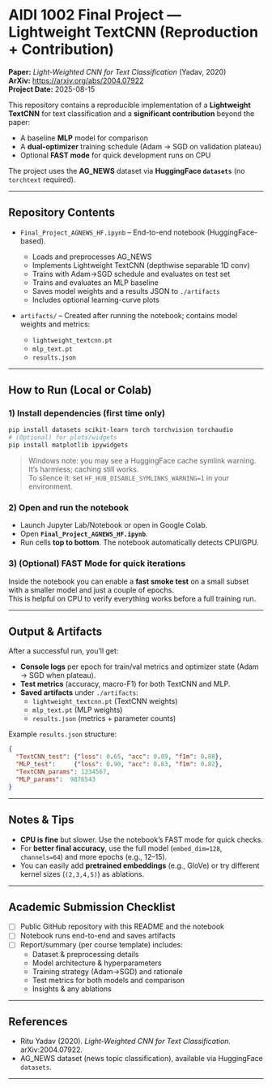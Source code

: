 
# AIDI 1002 Final Project — Lightweight TextCNN (Reproduction + Contribution)

**Paper:** *Light-Weighted CNN for Text Classification* (Yadav, 2020)  
**ArXiv:** https://arxiv.org/abs/2004.07922  
**Project Date:** 2025-08-15

This repository contains a reproducible implementation of a **Lightweight TextCNN** for text classification and a **significant contribution** beyond the paper:
- A baseline **MLP** model for comparison
- A **dual-optimizer** training schedule (Adam → SGD on validation plateau)
- Optional **FAST mode** for quick development runs on CPU

The project uses the **AG_NEWS** dataset via **HuggingFace `datasets`** (no `torchtext` required).

---

## Repository Contents

- `Final_Project_AGNEWS_HF.ipynb` – End-to-end notebook (HuggingFace-based).  
  - Loads and preprocesses AG_NEWS  
  - Implements Lightweight TextCNN (depthwise separable 1D conv)  
  - Trains with Adam→SGD schedule and evaluates on test set  
  - Trains and evaluates an MLP baseline  
  - Saves model weights and a results JSON to `./artifacts`  
  - Includes optional learning-curve plots

- `artifacts/` – Created after running the notebook; contains model weights and metrics:
  - `lightweight_textcnn.pt`
  - `mlp_text.pt`
  - `results.json`

---

## How to Run (Local or Colab)

### 1) Install dependencies (first time only)
```bash
pip install datasets scikit-learn torch torchvision torchaudio
# (Optional) for plots/widgets
pip install matplotlib ipywidgets
```

> Windows note: you may see a HuggingFace cache symlink warning. It’s harmless; caching still works.  
> To silence it: set `HF_HUB_DISABLE_SYMLINKS_WARNING=1` in your environment.

### 2) Open and run the notebook
- Launch Jupyter Lab/Notebook or open in Google Colab.
- Open **`Final_Project_AGNEWS_HF.ipynb`**.
- Run cells **top to bottom**. The notebook automatically detects CPU/GPU.

### 3) (Optional) FAST Mode for quick iterations
Inside the notebook you can enable a **fast smoke test** on a small subset with a smaller model and just a couple of epochs.  
This is helpful on CPU to verify everything works before a full training run.

---

## Output & Artifacts

After a successful run, you’ll get:
- **Console logs** per epoch for train/val metrics and optimizer state (Adam → SGD when plateau).  
- **Test metrics** (accuracy, macro-F1) for both TextCNN and MLP.  
- **Saved artifacts** under `./artifacts`:
  - `lightweight_textcnn.pt` (TextCNN weights)  
  - `mlp_text.pt` (MLP weights)  
  - `results.json` (metrics + parameter counts)

Example `results.json` structure:
```json
{
  "TextCNN_test": {"loss": 0.65, "acc": 0.89, "f1m": 0.88},
  "MLP_test":     {"loss": 0.90, "acc": 0.83, "f1m": 0.82},
  "TextCNN_params": 1234567,
  "MLP_params":  9876543
}
```

---

## Notes & Tips

- **CPU is fine** but slower. Use the notebook’s FAST mode for quick checks.
- For **better final accuracy**, use the full model (`embed_dim=128`, `channels=64`) and more epochs (e.g., 12–15).
- You can easily add **pretrained embeddings** (e.g., GloVe) or try different kernel sizes (`(2,3,4,5)`) as ablations.

---

## Academic Submission Checklist

- [ ] Public GitHub repository with this README and the notebook
- [ ] Notebook runs end-to-end and saves artifacts
- [ ] Report/summary (per course template) includes:
  - Dataset & preprocessing details
  - Model architecture & hyperparameters
  - Training strategy (Adam→SGD) and rationale
  - Test metrics for both models and comparison
  - Insights & any ablations

---

## References

- Ritu Yadav (2020). *Light-Weighted CNN for Text Classification.* arXiv:2004.07922.
- AG_NEWS dataset (news topic classification), available via HuggingFace `datasets`.

---
